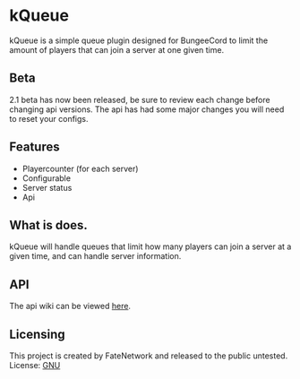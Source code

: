 # kQueue
kQueue is a simple queue plugin designed for BungeeCord to limit the amount of players that can join a server at one given time.

## Beta
2.1 beta has now been released, be sure to review each change before changing api versions. The api has had some major changes you will need to reset your configs.

## Features
* Playercounter (for each server) 
* Configurable
* Server status
* Api

## What is does.
kQueue will handle queues that limit how many players can join a server at a given time, and can handle server information.

## API
The api wiki can be viewed [here](https://github.com/HackusatePvP/kQueue/wiki).

## Licensing
This project is created by FateNetwork and released to the public untested.  
License: [GNU](https://github.com/HackusatePvP/kQueue/blob/master/LICENSE)